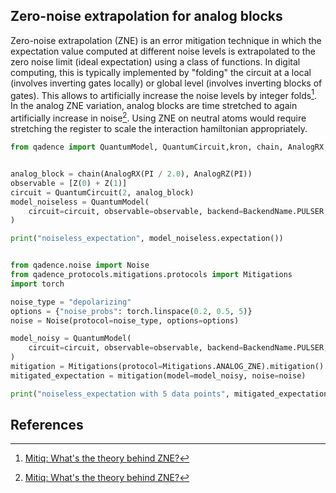 ## Zero-noise extrapolation for analog blocks 

Zero-noise extrapolation (ZNE) is an error mitigation technique in which the expectation value computed at different noise levels is extrapolated to the zero noise limit (ideal expectation) using a class of functions. In digital computing, this is typically implemented by "folding" the circuit at a local (involves inverting gates locally) or global level (involves inverting blocks of gates). This allows to artificially increase the noise levels by integer folds[^1]. In the analog ZNE variation, analog blocks are time stretched to again artificially increase in noise[^1]. Using ZNE on neutral atoms would require stretching the register to scale the interaction hamiltonian appropriately.

```python exec="on" source="material-block" session="mv" result="json"
from qadence import QuantumModel, QuantumCircuit,kron, chain, AnalogRX, AnalogRZ, PI, BackendName, DiffMode,Z


analog_block = chain(AnalogRX(PI / 2.0), AnalogRZ(PI))
observable = [Z(0) + Z(1)]
circuit = QuantumCircuit(2, analog_block)
model_noiseless = QuantumModel(
    circuit=circuit, observable=observable, backend=BackendName.PULSER, diff_mode=DiffMode.GPSR
)

print("noiseless_expectation", model_noiseless.expectation())

```
<!-- noise_type = "depolarizing"
options = {"noise_probs": {0.1}}
noise = Noise(protocol=noise_type, options=options)
model_noisy = QuantumModel(
    circuit=circuit, observable=observable, backend=BackendName.PULSER, diff_mode=DiffMode.GPSR, noise=noise
)
print("noisy_expectation",model_noisy.expectation()) -->



```python exec="on" source="material-block" session="mv" result="json"

from qadence.noise import Noise
from qadence_protocols.mitigations.protocols import Mitigations
import torch

noise_type = "depolarizing"
options = {"noise_probs": torch.linspace(0.2, 0.5, 5)}
noise = Noise(protocol=noise_type, options=options)

model_noisy = QuantumModel(
    circuit=circuit, observable=observable, backend=BackendName.PULSER, diff_mode=DiffMode.GPSR, noise=noise
)
mitigation = Mitigations(protocol=Mitigations.ANALOG_ZNE).mitigation()
mitigated_expectation = mitigation(model=model_noisy, noise=noise)

print("noiseless_expectation with 5 data points", mitigated_expectation)

```

## References

[^1]: [Mitiq: What's the theory behind ZNE?](https://mitiq.readthedocs.io/en/stable/guide/zne-5-theory.html)